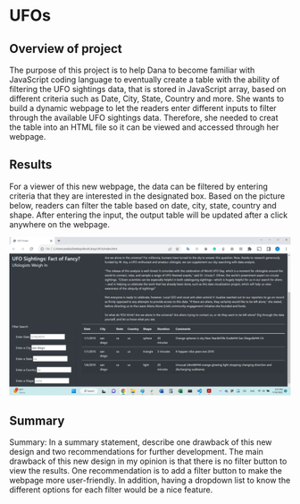 # UFOs

## Overview of project

The purpose of this project is to help Dana to become familiar with JavaScript coding language to eventually create a table with the ability of filtering the UFO sightings data, that is stored in JavaScript array, based on different criteria such as Date, City, State, Country and more. She wants to build a dynamic webpage to let the readers enter different inputs to filter through the available UFO sightings data. Therefore, she needed to creat the table into an HTML file so it can be viewed and accessed through her webpage.


## Results
 For a viewer of this new webpage, the data can be filtered by entering criteria that they are interested in the designated box. Based on the picture below, readers can filter the table based on date, city, state, country and shape. After entering the input, the output table will be updated after a click anywhere on the webpage.

![](/Images/1.png)

## Summary
Summary: In a summary statement, describe one drawback of this new design and two recommendations for further development.
The main drawback of this new design in my opinion is that there is no filter button to view the results.
One recommendation is to add a filter button to make the webpage more user-friendly. In addition, having a dropdown list to know the different options for each filter would be a nice feature. 
